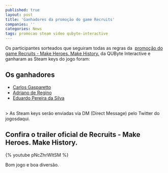 ```yaml
---
published: true
layout: post
title: 'Ganhadores da promoção do game Recruits'
companies: ''
categories: News
tags: promocao steam video qubyte-interactive
---
```

Os participantes sorteados que seguiram todas as regras da  <a href="{{ site.baseurl }}/2015/05/05/promocao-do-game-recruits-make-heroes-make-history/">promoção do game Recruits - Make Heroes. Make History.</a>
 da QUByte Interactive e ganharam as Steam keys do jogo foram:

## Os ganhadores
<ul>
	<li><a href="https://twitter.com/cgasparetto/status/596025666430173185" target="_blank">Carlos Gasparetto</a>
</li>
	<li><a href="https://twitter.com/DunaGames/status/595915295895715841" target="_blank">Adriano de Regino</a>
</li>
	<li><a href="https://twitter.com/eduardobursa/status/596357909103128576" target="_blank">Eduardo Pereira da Silva</a>
</li>
</ul>
<br>
> As Steam keys serão enviadas via DM (Direct Message) pelo Twitter do jogosdaqui.

## Confira o trailer oficial de Recruits - Make Heroes. Make History.

{% youtube pNcZhrWItSM %}

Bom jogo e boa diversão.
